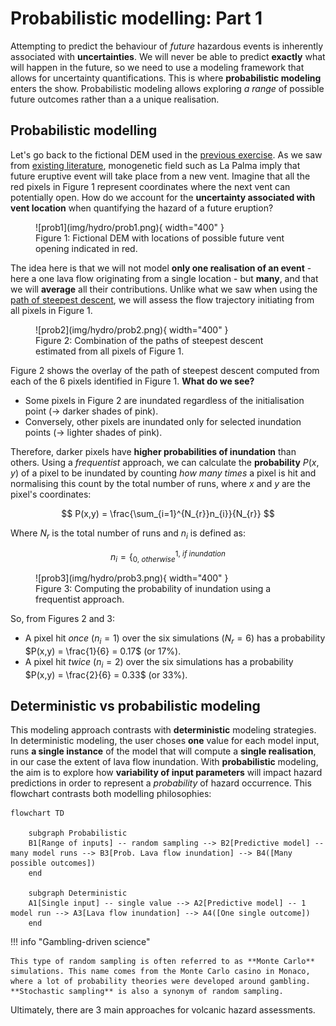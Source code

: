 # Probabilistic modelling: Part 1

Attempting to predict the behaviour of *future* hazardous events is inherently associated with **uncertainties**. We will never be able to predict **exactly** what will happen in the future, so we need to use a modeling framework that allows for uncertainty quantifications. This is where **probabilistic modeling** enters the show. Probabilistic modeling allows exploring *a range* of possible future outcomes rather than a a unique realisation.

## Probabilistic modelling

Let's go back to the fictional DEM used in the [previous exercise](Hazard_lava_steepest-descent.md#flow-accumulation). As we saw from [existing literature](Hazard_lava_steepest-descent.md#probability-of-vent-opening), monogenetic field such as La Palma imply that future eruptive event will take place from a new vent. Imagine that all the red pixels in Figure 1 represent coordinates where the next vent can potentially open. How do we account for the **uncertainty associated with vent location** when quantifying the hazard of a future eruption?

<figure markdown>
  ![prob1](img/hydro/prob1.png){ width="400" }
  <figcaption>Figure 1: Fictional DEM with locations of possible future vent opening indicated in red.</figcaption>
</figure>

The idea here is that we will not model **only one realisation of an event** - here a one lava flow originating from a single location - but **many**, and that we will **average** all their contributions. Unlike what we saw when using the [path of steepest descent](Hazard_lava_steepest-descent.md#flow-accumulation), we will assess the flow trajectory initiating from all pixels in Figure 1.

<figure markdown>
  ![prob2](img/hydro/prob2.png){ width="400" }
  <figcaption>Figure 2: Combination of the paths of steepest descent estimated from all pixels of Figure 1.</figcaption>
</figure>

Figure 2 shows the overlay of the path of steepest descent computed from each of the 6 pixels identified in Figure 1. **What do we see?**

- Some pixels in Figure 2 are inundated regardless of the initialisation point (&rarr; darker shades of pink).
- Conversely, other pixels are inundated only for selected inundation points (&rarr; lighter shades of pink).

Therefore, darker pixels have **higher probabilities of inundation** than others. Using a *frequentist* approach, we can calculate the **probability** $P(x,y)$ of a pixel to be inundated by counting *how many times* a pixel is hit and normalising this count by the total number of runs, where $x$ and $y$ are the pixel's coordinates:

$$
P(x,y) = \frac{\sum_{i=1}^{N_{r}}n_{i}}{N_{r}}
$$

Where $N_{r}$ is the total number of runs and $n_{i}$ is defined as:

$$
n_{i} = \bigg\{ ^{1,\ if\ inundation} _{0,\ otherwise}
$$

<figure markdown>
  ![prob3](img/hydro/prob3.png){ width="400" }
  <figcaption>Figure 3: Computing the probability of inundation using a frequentist approach.</figcaption>
</figure>

So, from Figures 2 and 3:

- A pixel hit *once* ($n_{i} = 1$) over the six simulations ($N_{r} = 6$) has a probability $P(x,y) = \frac{1}{6} = 0.17$ (or 17%).
- A pixel hit *twice* ($n_{i} = 2$) over the six simulations has a probability $P(x,y) = \frac{2}{6} = 0.33$ (or 33%).

## Deterministic vs probabilistic modeling 

This modeling approach contrasts with **deterministic** modeling strategies. In deterministic modeling, the user choses **one** value for each model input, runs **a single instance** of the model that will compute a **single realisation**, in our case the extent of lava flow inundation. With **probabilistic** modeling, the aim is to explore how **variability of input parameters** will impact hazard predictions in order to represent a *probability* of hazard occurrence. This flowchart contrasts both modelling philosophies:

```mermaid
flowchart TD

    subgraph Probabilistic
    B1[Range of inputs] -- random sampling --> B2[Predictive model] -- many model runs --> B3[Prob. Lava flow inundation] --> B4([Many possible outcomes])
    end

    subgraph Deterministic 
    A1[Single input] -- single value --> A2[Predictive model] -- 1 model run --> A3[Lava flow inundation] --> A4([One single outcome])
    end
```

!!! info "Gambling-driven science"

    This type of random sampling is often referred to as **Monte Carlo** simulations. This name comes from the Monte Carlo casino in Monaco, where a lot of probability theories were developed around gambling. **Stochastic sampling** is also a synonym of random sampling.

Ultimately, there are 3 main approaches for volcanic hazard assessments.
